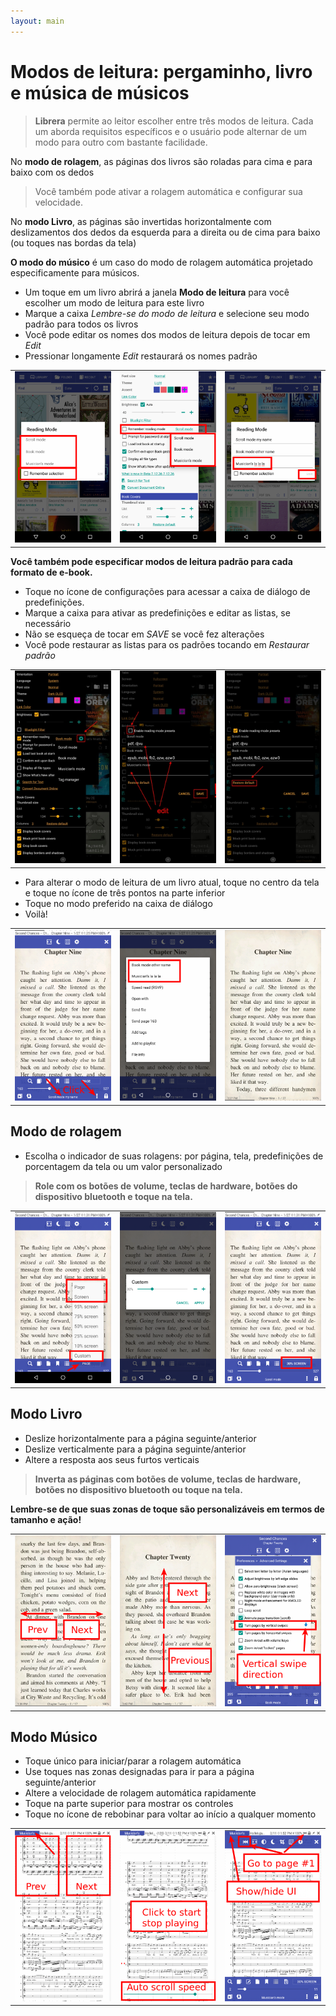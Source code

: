```yaml
---
layout: main
---
```


# Modos de leitura: pergaminho, livro e música de músicos

> **Librera** permite ao leitor escolher entre três modos de leitura. Cada um aborda requisitos específicos e o usuário pode alternar de um modo para outro com bastante facilidade.

No **modo de rolagem**, as páginas dos livros são roladas para cima e para baixo com os dedos

> Você também pode ativar a rolagem automática e configurar sua velocidade.

No **modo Livro**, as páginas são invertidas horizontalmente com deslizamentos dos dedos da esquerda para a direita ou de cima para baixo (ou toques nas bordas da tela)

**O modo do músico** é um caso do modo de rolagem automática projetado especificamente para músicos.

* Um toque em um livro abrirá a janela **Modo de leitura** para você escolher um modo de leitura para este livro
* Marque a caixa _Lembre-se do modo de leitura_ e selecione seu modo padrão para todos os livros
* Você pode editar os nomes dos modos de leitura depois de tocar em _Edit_
* Pressionar longamente _Edit_ restaurará os nomes padrão

||||
|-|-|-|
|![](1.png)|![](2.png)|![](3.png)|

**Você também pode especificar modos de leitura padrão para cada formato de e-book.**

* Toque no ícone de configurações para acessar a caixa de diálogo de predefinições.
* Marque a caixa para ativar as predefinições e editar as listas, se necessário
* Não se esqueça de tocar em _SAVE_ se você fez alterações
* Você pode restaurar as listas para os padrões tocando em _Restaurar padrão_

||||
|-|-|-|
|![](1a.jpg)|![](2a.jpg)|![](3a.jpg)|

* Para alterar o modo de leitura de um livro atual, toque no centro da tela e toque no ícone de três pontos na parte inferior
* Toque no modo preferido na caixa de diálogo
* Voilà!

||||
|-|-|-|
|![](4.png)|![](5.png)|![](6.png)|

## Modo de rolagem
* Escolha o indicador de suas rolagens: por página, tela, predefinições de porcentagem da tela ou um valor personalizado

> **Role com os botões de volume, teclas de hardware, botões do dispositivo bluetooth e toque na tela.**

||||
|-|-|-|
|![](7.png)|![](8.png)|![](9.png)|

## Modo Livro
* Deslize horizontalmente para a página seguinte/anterior
* Deslize verticalmente para a página seguinte/anterior
* Altere a resposta aos seus furtos verticais
> **Inverta as páginas com botões de volume, teclas de hardware, botões no dispositivo bluetooth ou toque na tela.**

**Lembre-se de que suas zonas de toque são personalizáveis em termos de tamanho e ação!**

||||
|-|-|-|
|![](10.png)|![](11.png)|![](12.png)|

## Modo Músico
* Toque único para iniciar/parar a rolagem automática
* Use toques nas zonas designadas para ir para a página seguinte/anterior
* Altere a velocidade de rolagem automática rapidamente
* Toque na parte superior para mostrar os controles
* Toque no ícone de rebobinar para voltar ao início a qualquer momento

||||
|-|-|-|
|![](13.png)|![](14.png)|![](15.png)|
